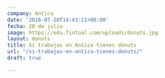 ```yaml
---
company: Antica
date: '2018-07-20T14:43:21+00:00'
fecha: 20 de julio
image: https://edu.fintual.com/uploads/donuts.jpg
layout: donuts
title: Si trabajas en Antica tienes donuts
url: "/si-trabajas-en-antica-tienes-donuts/"
draft: true

---
```

